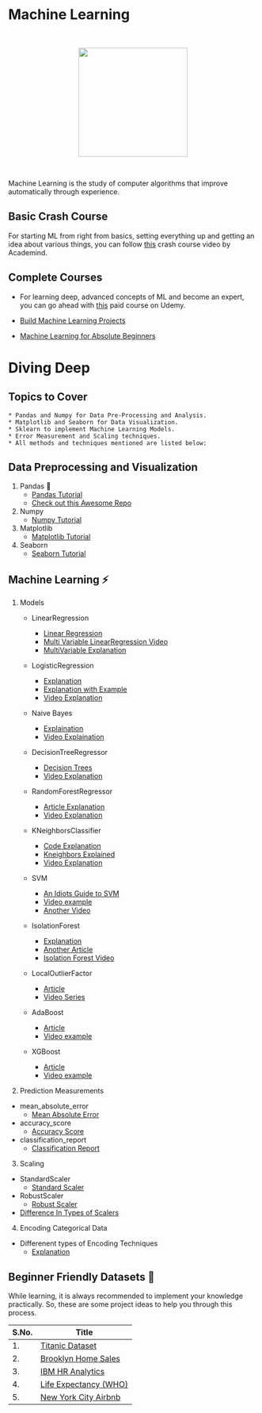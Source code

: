 # Machine Learning
<br>
<p align="center"><img src="https://i.ibb.co/nQVg933/machine-learning.jpg" height="220"></p>
<br>

Machine Learning is the study of computer algorithms that improve automatically through experience.

## Basic Crash Course

For starting ML from right from basics, setting everything up and getting an idea about various things, you can follow [this](https://www.youtube.com/watch?v=PPLop4L2eGk&list=PLLssT5z_DsK-h9vYZkQkYNWcItqhlRJLN) crash course video by Academind.

## Complete  Courses

- For learning deep, advanced concepts of ML and become an expert, you can go ahead with [this](https://www.udemy.com/course/machinelearning/) paid course on Udemy.

- [Build Machine Learning Projects](https://www.eduonix.com/learn-machine-learning-by-building-projects)
- [Machine Learning for Absolute Beginners](https://www.eduonix.com/machine-learning-for-absolute-beginners)

# Diving Deep

## Topics to Cover
```
* Pandas and Numpy for Data Pre-Processing and Analysis.
* Matplotlib and Seaborn for Data Visualization.
* Sklearn to implement Machine Learning Models.
* Error Measurement and Scaling techniques.
* All methods and techniques mentioned are listed below:
```

## Data Preprocessing and Visualization
1) Pandas :panda_face:
   - [Pandas Tutorial](https://pandas.pydata.org/docs/getting_started/index.html)
   - [Check out this Awesome Repo](https://github.com/wesm/pydata-book)
2) Numpy
   - [Numpy Tutorial](https://www.guru99.com/numpy-tutorial.html)
3) Matplotlib
   - [Matplotlib Tutorial](https://www.edureka.co/blog/python-matplotlib-tutorial/)
4) Seaborn
   - [Seaborn Tutorial](https://www.kaggle.com/kanncaa1/seaborn-tutorial-for-beginners)

## Machine Learning :zap:
1) Models
   - LinearRegression
      - [Linear Regression](https://realpython.com/linear-regression-in-python/)
      - [Multi Variable LinearRegression Video](https://www.youtube.com/watch?v=5rvnlZWzox8)
      - [MultiVariable Explanation](http://www.statsoft.com/Textbook/Multiple-Regression)
   - LogisticRegression
      - [Explanation](https://towardsdatascience.com/logistic-regression-detailed-overview-46c4da4303bc)
      - [Explanation with Example](https://ml-cheatsheet.readthedocs.io/en/latest/logistic_regression.html)
      - [Video Explanation](https://www.youtube.com/watch?v=yIYKR4sgzI8)
   - Naive Bayes
      - [Explaination](https://www.analyticsvidhya.com/blog/2017/09/naive-bayes-explained/)
      - [Video Explaination](https://www.youtube.com/watch?v=O2L2Uv9pdDA)

   - DecisionTreeRegressor
      - [Decision Trees](https://medium.com/greyatom/decision-trees-a-simple-way-to-visualize-a-decision-dc506a403aeb)
      - [Video Explanation](https://www.youtube.com/watch?v=eKD5gxPPeY0&list=PLBv09BD7ez_4temBw7vLA19p3tdQH6FYO)
   - RandomForestRegressor
      - [Article Explanation](https://dataaspirant.com/2017/05/22/random-forest-algorithm-machine-learing/)
      - [Video Explanation](https://www.youtube.com/watch?v=J4Wdy0Wc_xQ&t=21s)
   - KNeighborsClassifier
      - [Code Explanation](https://kevinzakka.github.io/2016/07/13/k-nearest-neighbor/)
      - [Kneighbors Explained](https://www.youtube.com/watch?v=UqYde-LULfs)
      - [Video Explanation](https://www.youtube.com/watch?v=1i0zu9jHN6U)
   - SVM
      - [An Idiots Guide to SVM ](http://web.mit.edu/6.034/wwwbob/svm-notes-long-08.pdf)
      - [Video example](https://www.youtube.com/watch?v=N1vOgolbjSc)
      - [Another Video](https://www.youtube.com/watch?v=Y6RRHw9uN9o)
   - IsolationForest
      - [Explanation](https://towardsdatascience.com/outlier-detection-with-isolation-forest-3d190448d45e)
      - [Another Article](https://towardsdatascience.com/anomaly-detection-with-isolation-forest-visualization-23cd75c281e2)
      - [Isolation Forest Video](https://www.youtube.com/watch?v=5p8B2Ikcw-k&t=759s)
   - LocalOutlierFactor
      - [Article](https://turi.com/learn/userguide/anomaly_detection/local_outlier_factor.html)
      - [Video Series](https://www.youtube.com/watch?v=nbNiD76yE8o&list=PL8Bgdi87Y1lWJtBDuStNuEGoXKVFmMrF3)
   - AdaBoost
     - [Article](https://towardsdatascience.com/understanding-adaboost-2f94f22d5bfe)
     - [Video example](https://www.youtube.com/watch?v=LsK-xG1cLYA)
   - XGBoost
      - [Article](https://towardsdatascience.com/https-medium-com-vishalmorde-xgboost-algorithm-long-she-may-rein-edd9f99be63d)
      - [Video example](https://www.youtube.com/watch?v=OtD8wVaFm6E)

 2) Prediction Measurements
   - mean_absolute_error
      - [Mean Absolute Error](https://www.statisticshowto.datasciencecentral.com/absolute-error/)
   - accuracy_score
      - [Accuracy Score](https://scikit-learn.org/stable/modules/generated/sklearn.metrics.accuracy_score.html)
   - classification_report
      - [Classification Report](https://joshlawman.com/metrics-classification-report-breakdown-precision-recall-f1/)
 3) Scaling
   - StandardScaler
      - [Standard Scaler](https://scikit-learn.org/stable/modules/generated/sklearn.preprocessing.StandardScaler.html)
   - RobustScaler
      - [Robust Scaler](https://scikit-learn.org/stable/modules/generated/sklearn.preprocessing.RobustScaler.html)
   - [Difference In Types of Scalers](https://scikit-learn.org/stable/auto_examples/preprocessing/plot_all_scaling.html)

 4) Encoding Categorical Data
  -  Differenent types of Encoding Techniques
     - [Explanation](https://www.analyticsvidhya.com/blog/2020/08/types-of-categorical-data-encoding/)

## Beginner Friendly Datasets :star_struck:

While learning, it is always recommended to implement your knowledge practically. So, these are some project ideas to help you through this process.

|S.No.|Title|
|----|-----|
|1.|[Titanic Dataset](https://www.kaggle.com/c/titanic)|
|2.|[Brooklyn Home Sales](https://www.kaggle.com/tianhwu/brooklynhomes2003to2017)|
|3.|[IBM HR Analytics](https://www.kaggle.com/pavansubhasht/ibm-hr-analytics-attrition-dataset)|
|4.|[Life Expectancy (WHO)](https://www.kaggle.com/kumarajarshi/life-expectancy-who)|
|5.|[New York City Airbnb](https://www.kaggle.com/dgomonov/new-york-city-airbnb-open-data)|

